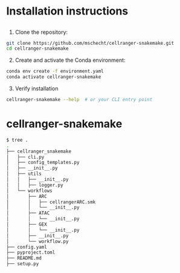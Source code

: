 # Installation instructions

## 

1. Clone the repository:
```bash
git clone https://github.com/mschecht/cellranger-snakemake.git
cd cellranger-snakemake
```
2. Create and activate the Conda environment:
```bash
conda env create -f environment.yaml
conda activate cellranger-snakemake
```

3. Verify installation
```bash
cellranger-snakemake --help  # or your CLI entry point

```

# cellranger-snakemake

```bash
$ tree .
.
├── cellranger_snakemake
│   ├── cli.py
│   ├── config_templates.py
│   ├── __init__.py
│   ├── utils
│   │   ├── __init__.py
│   │   ├── logger.py
│   └── workflows
│       ├── ARC
│       │   ├── cellrangerARC.smk
│       │   └── __init__.py
│       ├── ATAC
│       │   └── __init__.py
│       ├── GEX
│       │   └── __init__.py
│       ├── __init__.py
│       └── workflow.py
├── config.yaml
├── pyproject.toml
├── README.md
├── setup.py
```
